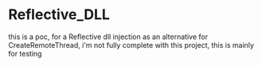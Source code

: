 # Reflective_DLL
this is a poc, for a Reflective dll injection as an alternative for CreateRemoteThread, i'm not fully complete with this project, this is mainly for testing 
